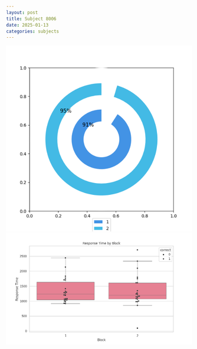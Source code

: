 ```yaml
---
layout: post
title: Subject 8006
date: 2025-01-13
categories: subjects
---
```


![](data/8006/run-19/8006__acc_test.png)
![](data/8006/run-19/8006_rt.png)
